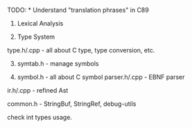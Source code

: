 

TODO:
    * Understand "translation phrases" in C89

1. Lexical Analysis

2. Type System

type.h/.cpp - all about C type, type conversion, etc.

3. symtab.h - manage symbols

4. symbol.h - all about C symbol
   parser.h/.cpp - EBNF parser

ir.h/.cpp - refined Ast

common.h - StringBuf, StringRef, debug-utils

check int types usage.
